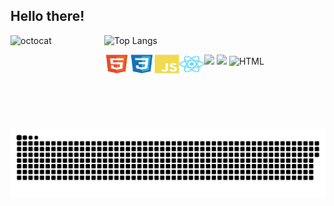## Hello there!
![Top Langs](https://github-readme-stats.vercel.app/api/top-langs/?username=gfborba&layout=compact&theme=dracula&title_color=B1AAE0)
<img align="left" alt="octocat" height="150" width="150" display=flex src="https://media.discordapp.net/attachments/1301051684705013825/1301051735628054600/octocat-1730265053162.png?ex=6723125a&is=6721c0da&hm=476169be5ce9651fed87676537d8bb33c8d7fb4840f776597cc8af76c1393bd2&=&format=webp&quality=lossless&width=671&height=671">


<div style="display: inline_block">
  <img align="left" alt="HTML" height="30" width="40" src="https://raw.githubusercontent.com/devicons/devicon/master/icons/html5/html5-original.svg">
  <img align="left" alt="CSS" height="30" width="40" src="https://raw.githubusercontent.com/devicons/devicon/master/icons/css3/css3-original.svg">
  <img align="left" alt="Js" height="30" width="40" src="https://raw.githubusercontent.com/devicons/devicon/master/icons/javascript/javascript-plain.svg">
  <img align="left" alt="React" height="30" width="40" src="https://raw.githubusercontent.com/devicons/devicon/master/icons/react/react-original.svg">
</div>

<div> 
  <a href = "guifborba@hotmail.com"><img src="https://img.shields.io/badge/-Email-%23333?style=for-the-badge&logo=gmail&logoColor=white" target="_blank"></a>
  <a href="www.linkedin.com/in/guilherme-f-borba" target="_blank"><img src="https://img.shields.io/badge/-LinkedIn-%230077B5?style=for-the-badge&logo=linkedin&logoColor=white" target="_blank"></a> 
  <img alt="HTML" height="30" width="30" src="https://media.discordapp.net/attachments/1301051684705013825/1301061173428490323/bat.gif?ex=67231b24&is=6721c9a4&hm=5e3898443e6f662a41bf2ed47e78a27fdbb92a95ed8a5d60e91471200e3486a3&=">
</div>

![Snake animation](https://github.com/gfborba/gfborba/blob/output/github-contribution-grid-snake.svg)




